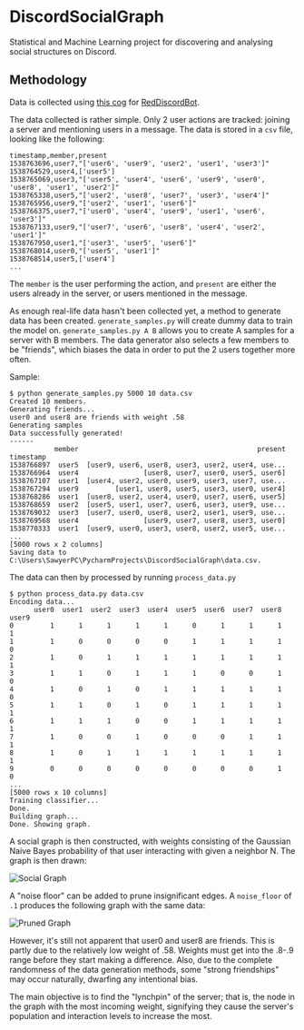 # DiscordSocialGraph

Statistical and Machine Learning project for discovering and analysing social structures on Discord. 

## Methodology

Data is collected using [this cog](https://github.com/samclane/Snake-Cogs/blob/master/member_logger/member_logger.py) 
for [RedDiscordBot](https://github.com/Cog-Creators/Red-DiscordBot). 

The data collected is rather simple. Only 2 user actions are tracked: joining a server and mentioning users in a message.
The data is stored in a `csv` file, looking like the following:

```csv
timestamp,member,present
1538763696,user7,"['user6', 'user9', 'user2', 'user1', 'user3']"
1538764529,user4,['user5']
1538765069,user3,"['user5', 'user4', 'user6', 'user9', 'user0', 'user8', 'user1', 'user2']"
1538765338,user5,"['user2', 'user8', 'user7', 'user3', 'user4']"
1538765956,user9,"['user2', 'user1', 'user6']"
1538766375,user7,"['user0', 'user4', 'user9', 'user1', 'user6', 'user3']"
1538767133,user9,"['user7', 'user6', 'user8', 'user4', 'user2', 'user1']"
1538767950,user1,"['user3', 'user5', 'user6']"
1538768014,user0,"['user5', 'user1']"
1538768514,user5,['user4']
...
```

The `member` is the user performing the action, and `present` are either the users already in the server, or users 
mentioned in the message.

As enough real-life data hasn't been collected yet, a method to generate data has been created. `generate_samples.py` will
create dummy data to train the model on. `generate_samples.py A B` allows you to create A samples for a server with B 
members. The data generator also selects a few members to be "friends", which biases the data in order to put the 2 users
together more often. 

Sample:
```
$ python generate_samples.py 5000 10 data.csv
Created 10 members.
Generating friends...
user0 and user8 are friends with weight .58
Generating samples
Data successfully generated!
------
           member                                            present
timestamp                                                           
1538766897  user5  [user9, user6, user8, user3, user2, user4, use...
1538766964  user4                [user8, user7, user0, user5, user6]
1538767107  user1  [user4, user2, user0, user9, user3, user7, use...
1538767294  user9         [user1, user8, user5, user3, user0, user4]
1538768286  user1  [user8, user2, user4, user0, user7, user6, user5]
1538768659  user2  [user5, user1, user7, user6, user3, user9, use...
1538769032  user3  [user7, user0, user8, user2, user1, user9, use...
1538769568  user4                [user9, user7, user8, user3, user0]
1538770333  user1  [user9, user0, user3, user8, user2, user5, use...
...
[5000 rows x 2 columns]
Saving data to C:\Users\SawyerPC\PycharmProjects\DiscordSocialGraph\data.csv.
```

The data can then by processed by running `process_data.py`

```
$ python process_data.py data.csv
Encoding data...
      user0  user1  user2  user3  user4  user5  user6  user7  user8  user9
0         1      1      1      1      1      0      1      1      1      1
1         1      0      0      0      0      1      1      1      1      0
2         1      0      1      1      1      1      1      1      1      1
3         1      1      0      1      1      1      0      0      1      0
4         1      0      1      0      1      1      1      1      1      0
5         1      1      0      1      0      1      1      1      1      1
6         1      1      1      0      0      1      1      1      1      1
7         1      0      0      1      0      0      0      1      1      1
8         1      0      1      1      1      1      1      1      1      1
9         0      0      0      0      0      0      0      0      1      0
...
[5000 rows x 10 columns]
Training classifier...
Done.
Building graph...
Done. Showing graph.
```

A social graph is then constructed, with weights consisting of the Gaussian Naive Bayes probability of that user interacting with given a 
neighbor N. The graph is then drawn:

![Social Graph](https://i.imgur.com/2ItIro7.png)

A "noise floor" can be added to prune insignificant edges. A `noise_floor` of `.1` produces the following graph with the
same data:

![Pruned Graph](https://i.imgur.com/O6XGAos.png)

However, it's still not apparent that user0 and user8 are friends. This is partly due to the relatively low weight of 
.58. Weights must get into the .8-.9 range before they start making a difference. Also, due to the complete randomness 
of the data generation methods, some "strong friendships" may occur naturally, dwarfing any intentional bias. 

The main objective is to find the "lynchpin" of the server; that is, the node in the graph 
with the most incoming weight, signifying they cause the server's population and interaction levels to increase the most. 

